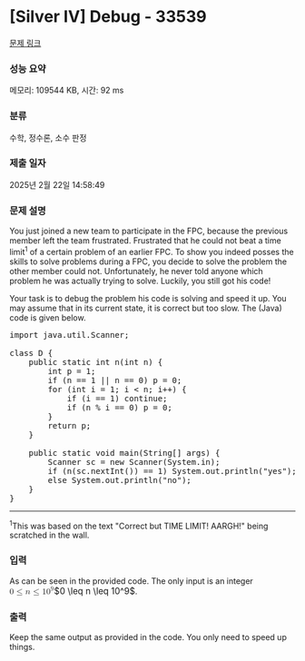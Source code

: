 # [Silver IV] Debug - 33539 

[문제 링크](https://www.acmicpc.net/problem/33539) 

### 성능 요약

메모리: 109544 KB, 시간: 92 ms

### 분류

수학, 정수론, 소수 판정

### 제출 일자

2025년 2월 22일 14:58:49

### 문제 설명

<p>You just joined a new team to participate in the FPC, because the previous member left the team frustrated. Frustrated that he could not beat a time limit<sup>1</sup> of a certain problem of an earlier FPC. To show you indeed posses the skills to solve problems during a FPC, you decide to solve the problem the other member could not. Unfortunately, he never told anyone which problem he was actually trying to solve. Luckily, you still got his code!</p>

<p>Your task is to debug the problem his code is solving and speed it up. You may assume that in its current state, it is correct but too slow. The (Java) code is given below.</p>

<pre>import java.util.Scanner;

class D {
    public static int n(int n) {
        int p = 1;
        if (n == 1 || n == 0) p = 0;
        for (int i = 1; i < n; i++) {
            if (i == 1) continue;
            if (n % i == 0) p = 0;
        }
        return p;
    }

    public static void main(String[] args) {
        Scanner sc = new Scanner(System.in);
        if (n(sc.nextInt()) == 1) System.out.println("yes");
        else System.out.println("no");
    }
}
</pre>

<hr>
<p><sup>1</sup>This was based on the text "Correct but TIME LIMIT! AARGH!" being scratched in the wall.</p>

### 입력 

 <p>As can be seen in the provided code. The only input is an integer <mjx-container class="MathJax" jax="CHTML" style="font-size: 109%; position: relative;"><mjx-math class="MJX-TEX" aria-hidden="true"><mjx-mn class="mjx-n"><mjx-c class="mjx-c30"></mjx-c></mjx-mn><mjx-mo class="mjx-n" space="4"><mjx-c class="mjx-c2264"></mjx-c></mjx-mo><mjx-mi class="mjx-i" space="4"><mjx-c class="mjx-c1D45B TEX-I"></mjx-c></mjx-mi><mjx-mo class="mjx-n" space="4"><mjx-c class="mjx-c2264"></mjx-c></mjx-mo><mjx-msup space="4"><mjx-mn class="mjx-n"><mjx-c class="mjx-c31"></mjx-c><mjx-c class="mjx-c30"></mjx-c></mjx-mn><mjx-script style="vertical-align: 0.393em;"><mjx-mn class="mjx-n" size="s"><mjx-c class="mjx-c39"></mjx-c></mjx-mn></mjx-script></mjx-msup></mjx-math><mjx-assistive-mml unselectable="on" display="inline"><math xmlns="http://www.w3.org/1998/Math/MathML"><mn>0</mn><mo>≤</mo><mi>n</mi><mo>≤</mo><msup><mn>10</mn><mn>9</mn></msup></math></mjx-assistive-mml><span aria-hidden="true" class="no-mathjax mjx-copytext">$0 \leq n \leq 10^9$</span></mjx-container>.</p>

### 출력 

 <p>Keep the same output as provided in the code. You only need to speed up things.</p>

